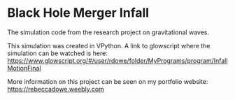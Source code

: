 # Black Hole Merger Infall
The simulation code from the research project on gravitational waves.

This simulation was created in VPython. A link to glowscript where the simulation can be watched is here: 
  https://www.glowscript.org/#/user/rdowe/folder/MyPrograms/program/InfallMotionFinal
  
More information on this project can be seen on my portfolio website:
  https://rebeccadowe.weebly.com
